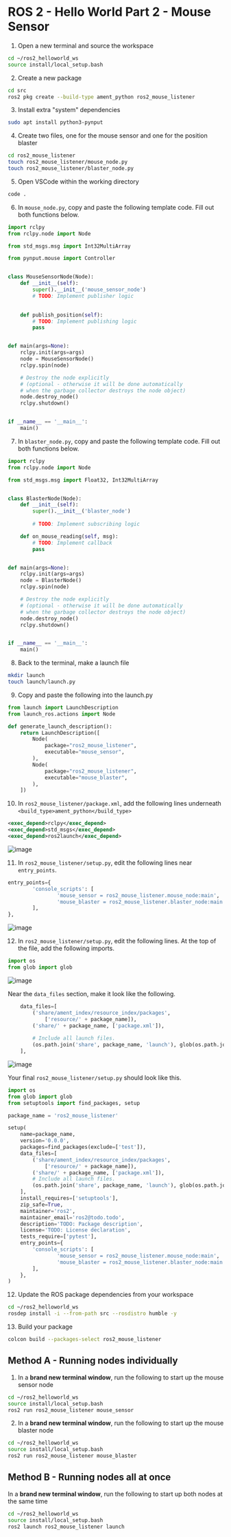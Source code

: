 # ROS 2 - Hello World Part 2 - Mouse Sensor

1. Open a new terminal and source the workspace
```bash
cd ~/ros2_helloworld_ws
source install/local_setup.bash
```

2. Create a new package
```bash
cd src
ros2 pkg create --build-type ament_python ros2_mouse_listener
```

3. Install extra "system" dependencies
```bash
sudo apt install python3-pynput
```

4. Create two files, one for the mouse sensor and one for the position blaster
```bash
cd ros2_mouse_listener
touch ros2_mouse_listener/mouse_node.py
touch ros2_mouse_listener/blaster_node.py
```

5. Open VSCode within the working directory
```bash
code .
```

6. In `mouse_node.py`, copy and paste the following template code. Fill out both functions below.
```python
import rclpy
from rclpy.node import Node

from std_msgs.msg import Int32MultiArray

from pynput.mouse import Controller


class MouseSensorNode(Node):
    def __init__(self):
        super().__init__('mouse_sensor_node')
        # TODO: Implement publisher logic
        

    def publish_position(self):
        # TODO: Implement publishing logic
        pass


def main(args=None):
    rclpy.init(args=args)
    node = MouseSensorNode()
    rclpy.spin(node)

    # Destroy the node explicitly
    # (optional - otherwise it will be done automatically
    # when the garbage collector destroys the node object)
    node.destroy_node()
    rclpy.shutdown()


if __name__ == '__main__':
    main()
```

7. In `blaster_node.py`, copy and paste the following template code. Fill out both functions below.
```python
import rclpy
from rclpy.node import Node

from std_msgs.msg import Float32, Int32MultiArray


class BlasterNode(Node):
    def __init__(self):
        super().__init__('blaster_node')
        
        # TODO: Implement subscribing logic

    def on_mouse_reading(self, msg):
        # TODO: Implement callback
        pass


def main(args=None):
    rclpy.init(args=args)
    node = BlasterNode()
    rclpy.spin(node)

    # Destroy the node explicitly
    # (optional - otherwise it will be done automatically
    # when the garbage collector destroys the node object)
    node.destroy_node()
    rclpy.shutdown()


if __name__ == '__main__':
    main()
```

8. Back to the terminal, make a launch file
```bash
mkdir launch
touch launch/launch.py
```

9. Copy and paste the following into the launch.py
```python
from launch import LaunchDescription
from launch_ros.actions import Node

def generate_launch_description():
    return LaunchDescription([
        Node(
            package="ros2_mouse_listener",
            executable="mouse_sensor",
        ),
        Node(
            package="ros2_mouse_listener",
            executable="mouse_blaster",
        ),
    ])
```

10. In `ros2_mouse_listener/package.xml`, add the following lines underneath `<build_type>ament_python</build_type>`
```xml
<exec_depend>rclpy</exec_depend>
<exec_depend>std_msgs</exec_depend>
<exec_depend>ros2launch</exec_depend>
```

![image](https://gist.github.com/assets/11187343/f49aa79f-e917-406e-99dd-713896ba2d93)

11. In `ros2_mouse_listener/setup.py`, edit the following lines near `entry_points`.
```python
entry_points={
        'console_scripts': [
                'mouse_sensor = ros2_mouse_listener.mouse_node:main',
                'mouse_blaster = ros2_mouse_listener.blaster_node:main',
        ],
},
```

![image](https://gist.github.com/assets/11187343/e5f31936-84b4-4d8b-8be4-6f270f861b65)


12. In `ros2_mouse_listener/setup.py`, edit the following lines.
At the top of the file, add the following imports.
```python
import os
from glob import glob
```

![image](https://gist.github.com/assets/11187343/3815126c-045a-4b5b-bb37-65469985a255)

Near the `data_files` section, make it look like the following.
```python
    data_files=[
        ('share/ament_index/resource_index/packages',
            ['resource/' + package_name]),
        ('share/' + package_name, ['package.xml']),
        
        # Include all launch files.
        (os.path.join('share', package_name, 'launch'), glob(os.path.join('launch', '*launch.[pxy][yma]*')))
    ],
```

![image](https://gist.github.com/assets/11187343/17d78dc7-b149-4030-8505-d906a7e69d63)

Your final `ros2_mouse_listener/setup.py` should look like this.
```python
import os
from glob import glob
from setuptools import find_packages, setup

package_name = 'ros2_mouse_listener'

setup(
    name=package_name,
    version='0.0.0',
    packages=find_packages(exclude=['test']),
    data_files=[
        ('share/ament_index/resource_index/packages',
            ['resource/' + package_name]),
        ('share/' + package_name, ['package.xml']),
        # Include all launch files.
        (os.path.join('share', package_name, 'launch'), glob(os.path.join('launch', '*launch.[pxy][yma]*')))
    ],
    install_requires=['setuptools'],
    zip_safe=True,
    maintainer='ros2',
    maintainer_email='ros2@todo.todo',
    description='TODO: Package description',
    license='TODO: License declaration',
    tests_require=['pytest'],
    entry_points={
        'console_scripts': [
                'mouse_sensor = ros2_mouse_listener.mouse_node:main',
                'mouse_blaster = ros2_mouse_listener.blaster_node:main',
        ],
    },
)
```

12. Update the ROS package dependencies from your workspace
```bash
cd ~/ros2_helloworld_ws
rosdep install -i --from-path src --rosdistro humble -y
```

13. Build your package
```bash
colcon build --packages-select ros2_mouse_listener
```

## Method A - Running nodes individually
1. In a **brand new terminal window**, run the following to start up the mouse sensor node
```bash
cd ~/ros2_helloworld_ws
source install/local_setup.bash
ros2 run ros2_mouse_listener mouse_sensor
```

2. In a **brand new terminal window**, run the following to start up the mouse blaster node
```bash
cd ~/ros2_helloworld_ws
source install/local_setup.bash
ros2 run ros2_mouse_listener mouse_blaster
```

## Method B - Running nodes all at once
In a **brand new terminal window**, run the following to start up both nodes at the same time
```bash
cd ~/ros2_helloworld_ws
source install/local_setup.bash
ros2 launch ros2_mouse_listener launch
```